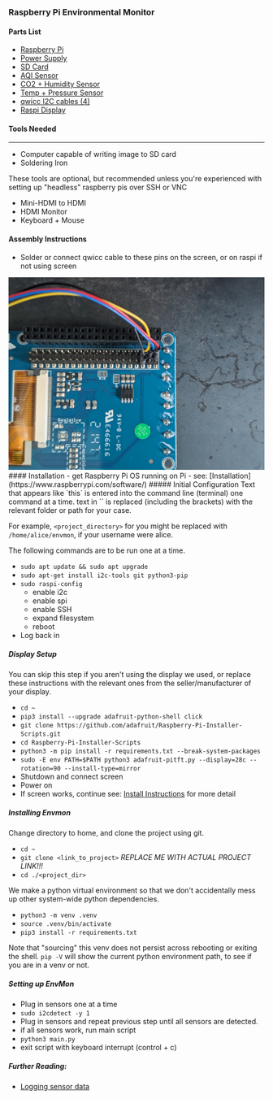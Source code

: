 ### Raspberry Pi Environmental Monitor

#### Parts List
- [Raspberry Pi](https://www.adafruit.com/product/4292)
- [Power Supply](https://www.adafruit.com/product/4298)
- [SD Card](https://www.adafruit.com/product/2693)
- [AQI Sensor](https://www.adafruit.com/product/4632)
- [CO2 + Humidity Sensor](https://www.adafruit.com/product/5190)
- [Temp + Pressure Sensor](https://www.adafruit.com/product/2651)
- [qwicc I2C cables (4)](https://www.adafruit.com/product/4210)
- [Raspi Display](https://www.adafruit.com/product/2423)

#### Tools Needed
---
- Computer capable of writing image to SD card
- Soldering Iron

These tools are optional, but recommended unless you're experienced with setting up "headless" raspberry pis over SSH or VNC

- Mini-HDMI to HDMI
- HDMI Monitor
- Keyboard + Mouse

#### Assembly Instructions
- Solder or connect qwicc cable to these pins on the screen, or on raspi if not using screen
<img src="display_connections.jpg">
#### Installation
- get Raspberry Pi OS running on Pi
	- see: [Installation](https://www.raspberrypi.com/software/)
##### Initial Configuration
Text that appears like `this` is entered into the command line (terminal) one command at a time. text in `<brackets>` is replaced (including the brackets) with the relevant folder or path for your case.

For example, `<project_directory>` for you might be replaced with `/home/alice/envmon`, if your username were alice.

The following commands are to be run one at a time.
- `sudo apt update && sudo apt upgrade`
- `sudo apt-get install i2c-tools git python3-pip`
- `sudo raspi-config`
	- enable i2c
	- enable spi
	- enable SSH
	- expand filesystem
	- reboot
- Log back in

##### Display Setup
You can skip this step if you aren't using the display we used, or replace these instructions with the relevant ones from the seller/manufacturer of your display.
- `cd ~`
- `pip3 install --upgrade adafruit-python-shell click`
- `git clone https://github.com/adafruit/Raspberry-Pi-Installer-Scripts.git`
- `cd Raspberry-Pi-Installer-Scripts`
- `python3 -m pip install -r requirements.txt --break-system-packages`
- `sudo -E env PATH=$PATH python3 adafruit-pitft.py --display=28c --rotation=90 --install-type=mirror`
- Shutdown and connect screen
- Power on
- If screen works, continue
see: [Install Instructions](https://learn.adafruit.com/adafruit-2-8-pitft-capacitive-touch/easy-install-2) for more detail

##### Installing Envmon
Change directory to home, and clone the project using git.
- `cd ~`
- `git clone <link_to_project>` _REPLACE ME WITH ACTUAL PROJECT LINK!!!_
- `cd ./<project_dir>`

We make a python virtual environment so that we don't accidentally mess up other system-wide python dependencies.
- `python3 -m venv .venv`
- `source .venv/bin/activate`
- `pip3 install -r requirements.txt`

Note that "sourcing" this venv does not persist across rebooting or exiting the shell. `pip -V` will show the current python environment path, to see if you are in a venv or not.

##### Setting up EnvMon
- Plug in sensors one at a time
- `sudo i2cdetect -y 1`
- Plug in sensors and repeat previous step until all sensors are detected.
- if all sensors work, run main script
- `python3 main.py`
- exit script with keyboard interrupt (control + c)

##### Further Reading:
- [Logging sensor data](https://tutorials-raspberrypi.com/log-raspberry-pi-sensor-data-with-thingspeak-and-analyze-it/)
